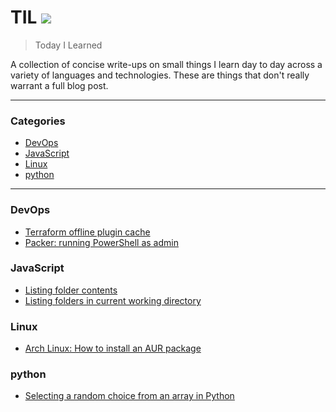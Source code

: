 # TIL ![](https://github.com/KernelPanicAUS/til/workflows/Node.js%20CI/badge.svg)

> Today I Learned

A collection of concise write-ups on small things I learn day to day across a
variety of languages and technologies. These are things that don't really
warrant a full blog post.

---

### Categories

* [DevOps](#DevOps)
* [JavaScript](#JavaScript)
* [Linux](#Linux)
* [python](#python)
---

### DevOps
- [Terraform offline plugin cache](DevOps/offline-plugin-cache.md)
- [Packer: running PowerShell as admin](DevOps/packer-windows-admin.md)

### JavaScript
- [Listing folder contents](JavaScript/listing-folder-contents.md)
- [Listing folders in current working directory](JavaScript/listing-folders.md)

### Linux
- [Arch Linux: How to install an AUR package](Linux/arch-install-aur-package.md)

### python
- [Selecting a random choice from an array in Python](python/random_choice.md)

